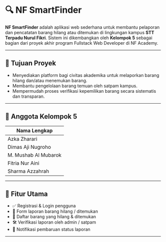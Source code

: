 # 🔍 NF SmartFinder

**NF SmartFinder** adalah aplikasi web sederhana untuk membantu pelaporan dan pencatatan barang hilang atau ditemukan di lingkungan kampus **STT Terpadu Nurul Fikri**. Sistem ini dikembangkan oleh **Kelompok 5** sebagai bagian dari proyek akhir program Fullstack Web Developer di NF Academy.

---

## 🎯 Tujuan Proyek

- Menyediakan platform bagi civitas akademika untuk melaporkan barang hilang dan/atau menemukan barang.
- Membantu pengelolaan barang temuan oleh satpam kampus.
- Mempermudah proses verifikasi kepemilikan barang secara sistematis dan transparan.

---

## 👥 Anggota Kelompok 5

| Nama Lengkap              | 
|---------------------------|
| Azka Zharari              | 
| Dimas Aji Nugroho         | 
| M. Mushab Al Mubarok      | 
| Fitria Nur Aini           |     
| Sharma Azzahrah           | 

---

## 🚀 Fitur Utama

- ✅ Registrasi & Login pengguna
- 📌 Form laporan barang hilang / ditemukan
- 📄 Daftar barang yang hilang & ditemukan
- 🛠 Verifikasi laporan oleh admin / satpam
- 🔔 Notifikasi pembaruan status laporan

---






